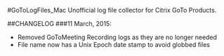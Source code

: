#GoToLogFiles_Mac
Unofficial log file collector for Citrix GoTo Products.

##CHANGELOG
###11 March, 2015:
* Removed GoToMeeting Recording logs as they are no longer needed  
* File name now has a Unix Epoch date stamp to avoid globbed files  
